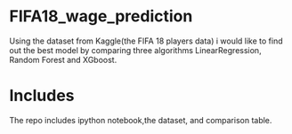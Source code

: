 # FIFA18_wage_prediction
Using the dataset from Kaggle(the FIFA 18 players data) i would like to find out the best model by comparing three algorithms LinearRegression, Random Forest and XGboost.

# Includes
The repo includes ipython notebook,the dataset, and comparison table.

